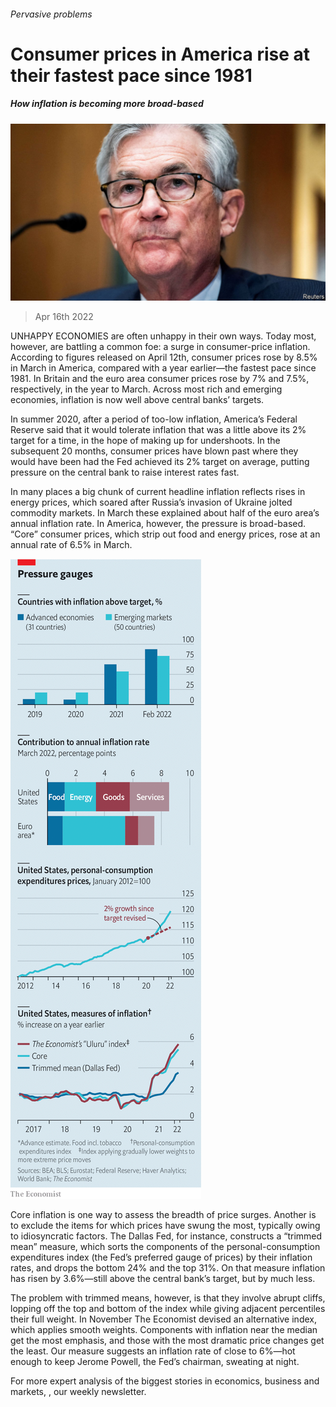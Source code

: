 ###### Pervasive problems

# Consumer prices in America rise at their fastest pace since 1981 

##### How inflation is becoming more broad-based 

![image](images/20220416_fnp503.jpg) 

> Apr 16th 2022 

UNHAPPY ECONOMIES are often unhappy in their own ways. Today most, however, are battling a common foe: a surge in consumer-price inflation. According to figures released on April 12th, consumer prices rose by 8.5% in March in America, compared with a year earlier—the fastest pace since 1981. In Britain and the euro area consumer prices rose by 7% and 7.5%, respectively, in the year to March. Across most rich and emerging economies, inflation is now well above central banks’ targets.

In summer 2020, after a period of too-low inflation, America’s Federal Reserve said that it would tolerate inflation that was a little above its 2% target for a time, in the hope of making up for undershoots. In the subsequent 20 months, consumer prices have blown past where they would have been had the Fed achieved its 2% target on average, putting pressure on the central bank to raise interest rates fast.

In many places a big chunk of current headline inflation reflects rises in energy prices, which soared after Russia’s invasion of Ukraine jolted commodity markets. In March these explained about half of the euro area’s annual inflation rate. In America, however, the pressure is broad-based. “Core” consumer prices, which strip out food and energy prices, rose at an annual rate of 6.5% in March.

![image](images/20220416_fnc150.png) 


Core inflation is one way to assess the breadth of price surges. Another is to exclude the items for which prices have swung the most, typically owing to idiosyncratic factors. The Dallas Fed, for instance, constructs a “trimmed mean” measure, which sorts the components of the personal-consumption expenditures index (the Fed’s preferred gauge of prices) by their inflation rates, and drops the bottom 24% and the top 31%. On that measure inflation has risen by 3.6%—still above the central bank’s target, but by much less.

The problem with trimmed means, however, is that they involve abrupt cliffs, lopping off the top and bottom of the index while giving adjacent percentiles their full weight. In November The Economist devised an alternative index, which applies smooth weights. Components with inflation near the median get the most emphasis, and those with the most dramatic price changes get the least. Our measure suggests an inflation rate of close to 6%—hot enough to keep Jerome Powell, the Fed’s chairman, sweating at night.

For more expert analysis of the biggest stories in economics, business and markets, , our weekly newsletter.

